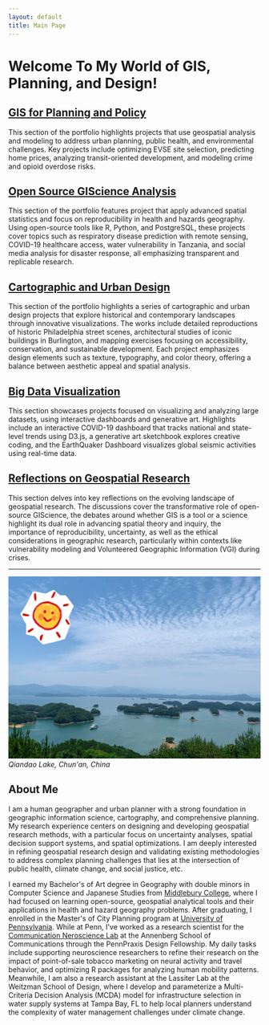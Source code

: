 ```yaml
---
layout: default
title: Main Page
---
```


# Welcome To My World of GIS, Planning, and Design! 

## [GIS for Planning and Policy](pages/gis_planning.md)

This section of the portfolio highlights projects that use geospatial analysis and modeling to address urban planning, public health, and environmental challenges. Key projects include optimizing EVSE site selection, predicting home prices, analyzing transit-oriented development, and modeling crime and opioid overdose risks. 

## [Open Source GIScience Analysis](pages/open_gis.md)

This section of the portfolio features project that apply advanced spatial statistics and focus on reproducibility in health and hazards geography. Using open-source tools like R, Python, and PostgreSQL, these projects cover topics such as respiratory disease prediction with remote sensing, COVID-19 healthcare access, water vulnerability in Tanzania, and social media analysis for disaster response, all emphasizing transparent and replicable research.

## [Cartographic and Urban Design](pages/cart_design.md)

This section of the portfolio highlights a series of cartographic and urban design projects that explore historical and contemporary landscapes through innovative visualizations. The works include detailed reproductions of historic Philadelphia street scenes, architectural studies of iconic buildings in Burlington, and mapping exercises focusing on accessibility, conservation, and sustainable development. Each project emphasizes design elements such as texture, typography, and color theory, offering a balance between aesthetic appeal and spatial analysis. 

## [Big Data Visualization](pages/data_viz.md)

This section showcases projects focused on visualizing and analyzing large datasets, using interactive dashboards and generative art. Highlights include an interactive COVID-19 dashboard that tracks national and state-level trends using D3.js, a generative art sketchbook explores creative coding, and the EarthQuaker Dashboard visualizes global seismic activities using real-time data. 


## [Reflections on Geospatial Research](pages/blogs.md)

This section delves into key reflections on the evolving landscape of geospatial research. The discussions cover the transformative role of open-source GIScience, the debates around whether GIS is a tool or a science highlight its dual role in advancing spatial theory and inquiry, the importance of reproducibility, uncertainty, as well as the ethical considerations in geographic research, particularly within contexts like vulnerability modeling and Volunteered Geographic Information (VGI) during crises. 


---

![Lake](assets/IMG_7528.JPG)
*Qiandao Lake, Chun'an, China*

## About Me
I am a human geographer and urban planner with a strong foundation in geographic information science, cartography, and comprehensive planning. My research experience centers on designing and developing geospatial research methods, with a particular focus on uncertainty analyses, spatial decision support systems, and spatial optimizations. I am deeply interested in refining geospatial research design and validating existing methodologies to address complex planning challenges that lies at the intersection of public health, climate change, and social justice, etc. 

I earned my Bachelor's of Art degree in Geography with double minors in Computer Science and Japanese Studies from [Middlebury College](https://www.middlebury.edu/college/academics/geography), where I had focused on learning open-source, geospatial analytical tools and their applications in health and hazard geography problems.  After graduating, I enrolled in the Master's of City Planning program at [University of Pennsylvania](https://www.design.upenn.edu/city-regional-planning). While at Penn, I've worked as a research scientist for the [Communication Neroscience Lab](https://www.asc.upenn.edu/research/centers/communication-neuroscience-lab/research/geoscan-smoking-study) at the Annenberg School of Communications through the PennPraxis Design Fellowship. My daily tasks include supporting neuroscience researchers to refine their research on the impact of point-of-sale tobacco marketing on neural activity and travel behavior, and optimizing R packages for analyzing human mobility patterns. Meanwhile, I am also a research assistant at the Lassiter Lab at the Weitzman School of Design, where I develop and parameterize a Multi-Criteria Decision Analysis (MCDA) model for infrastructure selection in water supply systems at Tampa Bay, FL to help local planners understand the complexity of water management challenges under climate change.


